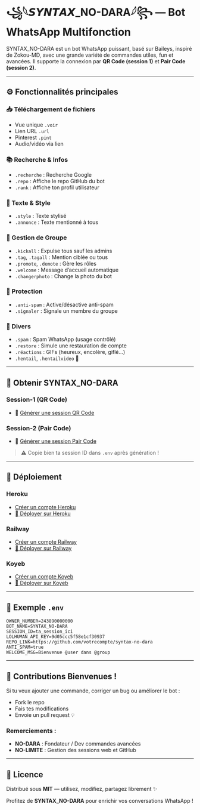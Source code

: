 # ꧁𓆩𝙎𝙔𝙉𝙏𝘼𝙓_NO-DARA𓆪꧂ — Bot WhatsApp Multifonction

SYNTAX_NO-DARA est un bot WhatsApp puissant, basé sur Baileys, inspiré de Zokou-MD, avec une grande variété de commandes utiles, fun et avancées. Il supporte la connexion par **QR Code (session 1)** et **Pair Code (session 2)**.

---

## ⚙️ Fonctionnalités principales

### 📥 Téléchargement de fichiers
- Vue unique `.voir`
- Lien URL `.url`
- Pinterest `.pint`
- Audio/vidéo via lien

### 📚 Recherche & Infos
- `.recherche` : Recherche Google
- `.repo` : Affiche le repo GitHub du bot
- `.rank` : Affiche ton profil utilisateur

### 📂 Texte & Style
- `.style` : Texte stylisé
- `.annonce` : Texte mentionné à tous

### 👥 Gestion de Groupe
- `.kickall` : Expulse tous sauf les admins
- `.tag`, `.tagall` : Mention ciblée ou tous
- `.promote`, `.demote` : Gère les rôles
- `.welcome` : Message d’accueil automatique
- `.changerphoto` : Change la photo du bot

### 🔐 Protection
- `.anti-spam` : Active/désactive anti-spam
- `.signaler` : Signale un membre du groupe

### 🔁 Divers
- `.spam` : Spam WhatsApp (usage contrôlé)
- `.restore` : Simule une restauration de compte
- `.réactions` : GIFs (heureux, encolère, giflé...)
- `.hentail`, `.hentailvideo` 🔞

---

## 🚀 Obtenir SYNTAX_NO-DARA

### Session-1 (QR Code)
- 🔗 [Générer une session QR Code](https://syntax-no-dara-qr.onrender.com)

### Session-2 (Pair Code)
- 🔗 [Générer une session Pair Code](https://syntax-no-dara-paircode.onrender.com)

> ⚠️ Copie bien ta session ID dans `.env` après génération !

---

## 🔧 Déploiement

### Heroku
- [Créer un compte Heroku](https://signup.heroku.com/)
- [🚀 Déployer sur Heroku](https://heroku.com/deploy?template=https://github.com/votrecompte/syntax-no-dara)

### Railway
- [Créer un compte Railway](https://railway.app/)
- [🚀 Déployer sur Railway](https://railway.app/new/template)

### Koyeb
- [Créer un compte Koyeb](https://app.koyeb.com/)
- [🚀 Déployer sur Koyeb](https://app.koyeb.com/deploy)

---

## 🧪 Exemple `.env`

```env
OWNER_NUMBER=243890000000
BOT_NAME=SYNTAX_NO-DARA
SESSION_ID=ta_session_ici
LOLHUMAN_API_KEY=9d05ccc5f58e1cf30937
REPO_LINK=https://github.com/votrecompte/syntax-no-dara
ANTI_SPAM=true
WELCOME_MSG=Bienvenue @user dans @group
```

---

## 🤝 Contributions Bienvenues !

Si tu veux ajouter une commande, corriger un bug ou améliorer le bot :
- Fork le repo
- Fais tes modifications
- Envoie un pull request 💡

### Remerciements :
- **NO-DARA** : Fondateur / Dev commandes avancées
- **NO-LIMITE** : Gestion des sessions web et GitHub

---

## 📜 Licence

Distribué sous **MIT** — utilisez, modifiez, partagez librement ✨

Profitez de **SYNTAX_NO-DARA** pour enrichir vos conversations WhatsApp !
